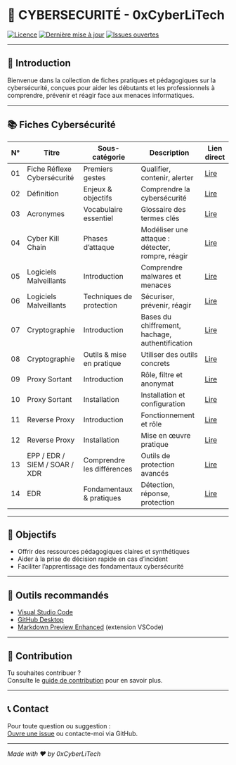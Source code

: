 # 🔐 CYBERSECURITÉ - 0xCyberLiTech

[![Licence](https://img.shields.io/badge/license-MIT-blue.svg)](LICENSE) 
[![Dernière mise à jour](https://img.shields.io/github/last-commit/0xCyberLiTech/Cybersecurite.svg)](https://github.com/0xCyberLiTech/Cybersecurite/commits/main) 
[![Issues ouvertes](https://img.shields.io/github/issues/0xCyberLiTech/Cybersecurite.svg)](https://github.com/0xCyberLiTech/Cybersecurite/issues) 

---

## 🚀 Introduction

Bienvenue dans la collection de fiches pratiques et pédagogiques sur la cybersécurité, conçues pour aider les débutants et les professionnels à comprendre, prévenir et réagir face aux menaces informatiques.

---

## 📚 Fiches Cybersécurité

| N°  | Titre                              | Sous-catégorie                          | Description                                      | Lien direct                                                                                       |
|-----|-----------------------------------|---------------------------------------|------------------------------------------------|-------------------------------------------------------------------------------------------------|
| 01  | Fiche Réflexe Cybersécurité       | Premiers gestes                       | Qualifier, contenir, alerter                     | [Lire](https://github.com/0xCyberLiTech/Cybersecurite/blob/main/CYBERSECURITE-01-FICHE-REFLEX.md) |
| 02  | Définition                        | Enjeux & objectifs                    | Comprendre la cybersécurité                      | [Lire](https://github.com/0xCyberLiTech/Cybersecurite/blob/main/CYBERSECURITE-02-definition.md)   |
| 03  | Acronymes                        | Vocabulaire essentiel                 | Glossaire des termes clés                        | [Lire](https://github.com/0xCyberLiTech/Cybersecurite/blob/main/CYBERSECURITE-03-ACRONYMES.md)    |
| 04  | Cyber Kill Chain                 | Phases d’attaque                      | Modéliser une attaque : détecter, rompre, réagir | [Lire](https://github.com/0xCyberLiTech/Cybersecurite/blob/main/CYBERSECURITE-04-KILL-CHAIN.md)   |
| 05  | Logiciels Malveillants           | Introduction                         | Comprendre malwares et menaces                   | [Lire](https://github.com/0xCyberLiTech/Cybersecurite/blob/main/CYBERSECURITE-05-LOGICIELS-MALVEILLANTS-introduction.md) |
| 06  | Logiciels Malveillants           | Techniques de protection             | Sécuriser, prévenir, réagir                      | [Lire](https://github.com/0xCyberLiTech/Cybersecurite/blob/main/CYBERSECURITE-06-LOGICIELS-MALVEILLANTS-techniques_de_protection.md) |
| 07  | Cryptographie                   | Introduction                         | Bases du chiffrement, hachage, authentification | [Lire](https://github.com/0xCyberLiTech/Cybersecurite/blob/main/CYBERSECURITE-07-CRYPTOGRAPHIE-introduction.md) |
| 08  | Cryptographie                   | Outils & mise en pratique            | Utiliser des outils concrets                      | [Lire](https://github.com/0xCyberLiTech/Cybersecurite/blob/main/CYBERSECURITE-08-CRYPTOGRAPHIE-OUTILS-Mise-en-pratique-avec-des-outils-concrets.md) |
| 09  | Proxy Sortant                   | Introduction                        | Rôle, filtre et anonymat                         | [Lire](https://github.com/0xCyberLiTech/Cybersecurite/blob/main/CYBERSECURITE-9-PROXY-INTRODUCTION-Le-rôle-du-proxy-sortant.md) |
| 10  | Proxy Sortant                   | Installation                       | Installation et configuration                    | [Lire](https://github.com/0xCyberLiTech/Cybersecurite/blob/main/CYBERSECURITE-10-PROXY-INSTALLATION-Mise-en-%C5%93uvre-pratique.md) |
| 11  | Reverse Proxy                  | Introduction                        | Fonctionnement et rôle                           | [Lire](https://github.com/0xCyberLiTech/Cybersecurite/blob/main/CYBERSECURITE-11-REVERSE-PROXY-INTRODUCTION-Le-rôle-du-proxy-entrant.md) |
| 12  | Reverse Proxy                  | Installation                       | Mise en œuvre pratique                           | [Lire](https://github.com/0xCyberLiTech/Cybersecurite/blob/main/CYBERSECURITE-12-REVERSE-PROXY-INSTALLATION-Mise-en-%C5%93uvre-pratique.md) |
| 13  | EPP / EDR / SIEM / SOAR / XDR | Comprendre les différences          | Outils de protection avancés                      | [Lire](https://github.com/0xCyberLiTech/Cybersecurite/blob/main/CYBERSECURITE-13-EPP-EDR-SIEM-SOAR-et-XDR-comprendre-la-différence-entre-ces-acronymes.md) |
| 14  | EDR                           | Fondamentaux & pratiques            | Détection, réponse, protection                   | [Lire](https://github.com/0xCyberLiTech/Cybersecurite/blob/main/CYBERSECURITE-14-EDR.md)           |

---

## 🎯 Objectifs

- Offrir des ressources pédagogiques claires et synthétiques  
- Aider à la prise de décision rapide en cas d’incident  
- Faciliter l’apprentissage des fondamentaux cybersécurité

---

## 🔧 Outils recommandés

- [Visual Studio Code](https://code.visualstudio.com/)  
- [GitHub Desktop](https://desktop.github.com/)  
- [Markdown Preview Enhanced](https://marketplace.visualstudio.com/items?itemName=shd101wyy.markdown-preview-enhanced) (extension VSCode)

---

## 🤝 Contribution

Tu souhaites contribuer ?  
Consulte le [guide de contribution](CONTRIBUTING.md) pour en savoir plus.

---

## 📞 Contact

Pour toute question ou suggestion :  
[Ouvre une issue](https://github.com/0xCyberLiTech/Cybersecurite/issues) ou contacte-moi via GitHub.

---

*Made with ❤️ by 0xCyberLiTech*


